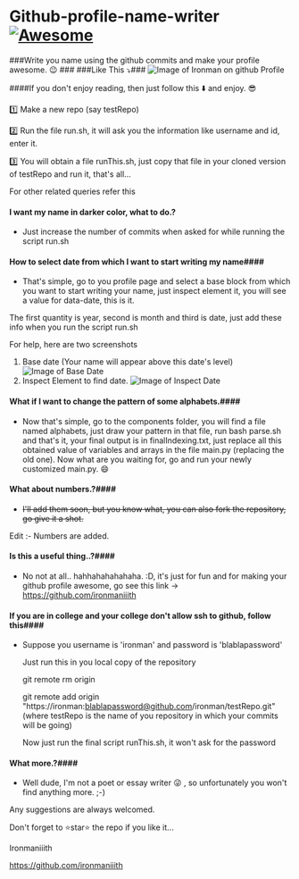 # Github-profile-name-writer  [![Awesome](https://cdn.rawgit.com/sindresorhus/awesome/d7305f38d29fed78fa85652e3a63e154dd8e8829/media/badge.svg)](https://github.com//ironmaniiith/Github-profile-name-writer/star)
###Write you name using the github commits and make your profile awesome. :wink: ###
###Like This :arrow_heading_down:###
![Image of Ironman on github Profile](https://github.com/ironmaniiith/Github-profile-name-writer/blob/master/extras/ironmanGithub.jpg)

####If you don't enjoy reading, then just follow this :arrow_down: and enjoy. :sunglasses:

:one:	Make a new repo (say testRepo)

:two:	Run the file run.sh, it will ask you the information like username and id, enter it.

:three:	You will obtain	a file runThis.sh, just copy that file in your cloned version of testRepo and run it, that's all...


For other related queries refer this

#### I want my name in darker color, what to do.? ####
* Just increase the number of commits when asked for while running the script run.sh


#### How to select date from which I want to start writing my name####
* That's simple, go to you profile page and select a base block from which you want to start writing your name, just inspect element it, you will see a value for data-date, this is it.

The first quantity is year, second is month and third is date, just add these info when you run the script run.sh

For help, here are two screenshots

1. Base date (Your name will appear above this date's level)
![Image of Base Date](https://github.com/ironmaniiith/Github-profile-name-writer/blob/master/extras/baseDate.jpg)
2. Inspect Element to find date.
![Image of Inspect Date](https://github.com/ironmaniiith/Github-profile-name-writer/blob/master/extras/inspectDate.jpg)


#### What if I want to change the pattern of some alphabets.####
* Now that's simple, go to the components folder, you will find a file named alphabets, just draw your pattern in that file, run bash parse.sh and that's it, your final output is in finalIndexing.txt, just replace all this obtained value of variables and arrays in the file main.py (replacing the old one). Now what are you waiting for, go and run your newly customized main.py. :smile:


#### What about numbers.?####
* ~~I'll add them soon, but you know what, you can also fork the repository, go give it a shot.~~

Edit :- Numbers are added.

#### Is this a useful thing..?####
* No not at all.. hahhahahahahaha. :D, it's just for fun and for making your github profile awesome, go see this link -> https://github.com/ironmaniiith

#### If you are in college and your college don't allow ssh to github, follow this####
* Suppose you username is 'ironman' and password is 'blablapassword'
	
	Just run this in you local copy of the repository

	git remote rm origin

	git remote add origin "https://ironman:blablapassword@github.com/ironman/testRepo.git" (where testRepo is the name of you repository in which your commits will be going)
	
	Now just run the final script runThis.sh, it won't ask for the password

#### What more.?####
* Well dude, I'm not a poet or essay writer :stuck_out_tongue_winking_eye: , so unfortunately you won't find anything more. ;-)

Any suggestions are always welcomed.

Don't forget to :star:star:star: the repo if you like it...

Ironmaniiith

https://github.com/ironmaniiith
